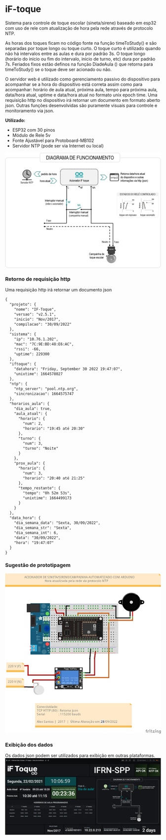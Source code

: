 # iF-toque
Sistema para controle de toque escolar (sineta/sirene) baseado em esp32 com uso de rele com atualização de hora pela rede através de protocolo NTP.

As horas dos toques ficam no código fonte na função timeToStudy() e são separadas por toque longo ou toque curto. O toque curto é utilizado quando não há intervalos entre as aulas e dura por padrão 3s. O toque longo (horário do inicio ou fim do intervalo, inicio de turno, etc) dura por padrão 7s. Feriados fixos estão definos na função DiadeAula () que retorna para timeToStudy() se o toque deve ser acionado ou não.

O servidor web é utilizado como gerenciamento passivo do dispositivo para acompanhar se a hora do dispositivo está correta assim como para acompanhar: horário de aula atual, próxima aula, tempo para próxima aula, data/hora atual, uptime e data/hora atual no formato unix epoch time. Uma requisição http no dispositivo irá retornar um documento em formato aberto json. Outras funções desenvolvidas são puramente visuais para controle e monitoramento via json.

**Utilizado:**
* ESP32 com 30 pinos
* Módulo de Rele 5v
* Fonte Ajustável para Protoboard-MB102
* Servidor NTP (pode ser via Internet ou local)

![Diagrama de funcionamento](iFtoque-ToqueIFRN-SPP-DiagramaFuncionamento2.png)

### Retorno de requisição http

Uma requisição http irá retornar um documento json
```
{
  "projeto": {
    "nome": "IF-Toque",
    "versao": "v2.5.1",
    "inicio": "Nov/2017",
    "compilacao": "30/09/2022"
  },
  "sistema": {
    "ip": "10.76.1.202",
    "mac": "7C:9E:BD:48:E6:AC",
    "rssi": -66,
    "uptime": 229300
  },
  "iftoque": {
    "datahora": "Friday, September 30 2022 19:47:07",
    "unixtime": 1664578027
  },
  "ntp": {
    "ntp_server": "pool.ntp.org",
    "sincronizacao": 1664575747
  },
  "horarios_aula": {
    "dia_aula": true,
    "aula_atual": {
      "horario": {
        "num": 2,
        "horario": "19:45 até 20:30"
      },
      "turno": {
        "num": 3,
        "turno": "Noite"
      }
    },
    "prox_aula": {
      "horario": {
        "num": 3,
        "horario": "20:40 até 21:25"
      },
      "tempo_restante": {
        "tempo": "0h 52m 53s",
        "unixtime": 1664499173
      }
    }
  },
  "data_hora": {
    "dia_semana_data": "Sexta, 30/09/2022",
    "dia_semana_str": "Sexta",
    "dia_semana_int": 6,
    "data": "30/09/2022",
    "hora": "19:47:07"
  }
}
```


### Sugestão de prototipagem
![Sugestão de prototipagem](Toque-IFRN-NTP_draw_bb.png)

### Exibição dos dados
Os dados json podem ser utilizados para exibição em outras plataformas.
![Zabbix-Toque com Zabbix/Grafana](iFToque-Grafana-Integracao.png)
